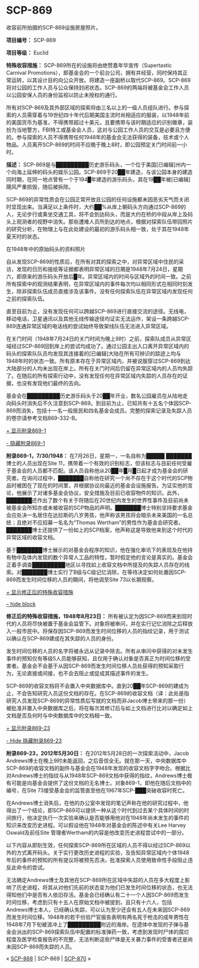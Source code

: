 # SCP-869
                        




收容前所拍摄的SCP-869设施房屋照片。



**项目编号：** SCP-869

**项目等级：** Euclid

**特殊收容措施：** SCP-869所在的设施将由绝赞嘉年华宣传（Supertastic Carnival Promotions），即基金会的一个前台公司，拥有并经营，同时保持其正常运转，以其设计目的向公众开放。将建造一座副桥以取代SCP-869。SCP-869将对公园的工作人员与公众保持封闭状态。SCP-869的两端将被基金会工作人员以公园安保人员的身份监视以防止未授权的通行。

所有对SCP-869及其外部区域的探索将由三名以上的一级人员组队进行。参与探索的人员需穿着与19世纪四十年代后期美国主流时尚相适应的服装，以1948年前的美国货币为基准，不得携带超过十美元，且要携带与该时期适应的识别徽章，装扮为当地警方，FBI特工或基金会人员，这对与公园工作人员的交互是必要且方便的。参与探索的人员不得携带任何1948年的基金会无法获得的装备，技术或个人物品。人员离开SCP-869的时间不应晚于晚上8时，即公园预定关门时间前一小时。

**描述：** SCP-869是与█████████历史游乐码头，一个位于美国[已编辑]州内一个向海上延伸的码头的娱乐公园。SCP-869于20██年建造，与该公园本身的建造同时期，在同一地点曾有一个于194█年建造的游乐码头，其在19██年被[已编辑]飓风严重损毁，随后被拆除。

SCP-869的异常性质会在公园正常开放且公园的任何设施都未因恶劣天气而关闭时显现出来。当满足以上条件时，大约██%从岸上朝码头方向通过SCP-869的人，无论步行或乘坐交通工具，将不会到达码头，而是大约在桥的中段从岸上及码头上观测者的视野中消失。那些遭难人员所到达的地点，根据对探索队伍带回照片的研究分析，在物理上与在此处建设的最初的游乐码头相一致，处于其在1948年夏天时的状态。



在1948年中的原始码头的资料照片



自从发现SCP-869的性质后，在所有对其的探索之中，对异常区域中住民的采访，发现的日历和报纸等证据都表明异常区域的日期是1948年7月24日，星期六，即原来的游乐码头开放后█年。异常区域内的时间与区域外的时间一致。之前所有探索中的观测结果表明，在异常区域内的事件每次均以相同形式在相同时刻发生，除非探索队伍成员直接涉及该事件。没有任何探索队伍在异常区域内发现任何之前的探索队伍。

直至目前为止，没有发现任何可以跨越SCP-869进行直接交流的途径。无线电，移动电话，卫星通讯以及其他无线传输途径均证实无法运作，架设一条跨越SCP-869连通异常区域的电话线的尝试始终导致架线队伍无法进入异常区域。

在关门时间（1948年7月24日的关门时间为晚上9时）之前，探索队成员从异常区域经过SCP-869回到岸上的尝试均成功了。通过公园主出入口离开异常区域内的码头的探索队队员均发现其连接着的[已编辑]大陆在所有可辨识的踪迹上均与1948年时的状态一致。所有原本存在于异常区域内，并被说服穿过SCP-869到达大陆部分的人均未出现在岸上。所有在关门时间后仍留在异常区域内的人员均失踪了。在随后的所有探索行动中，没有发现任何在异常区域内失踪的人员存在的证据，也没有发现他们最终的去向。

基金会在█████████历史游乐码头于20██年开业，数名公园雇员在从陆地走向码头时消失后不久注意到SCP-869。到目前为止，已知共有十五名个体因SCP-869而消失，包括十一名一般居民和四名基金会成员。完整的探索记录及失踪人员的卷宗请参考文档869-332-B。


<a shape='rect' class='collapsible-block-link' href='javascript:;'>+&#160;&#26174;&#31034;&#38468;&#24405;869-1</a>

<a shape='rect' class='collapsible-block-link' href='javascript:;'>-&#160;&#38544;&#34255;&#38468;&#24405;869-1</a>

**附录869-1，7/30/1948：** 在7月26日，星期一，一名自称为█████ ███████博士的人员出现在Site 11，携带着一个有效的识别标志，但该标志与目前任何受雇于基金会的人员都不匹配。该人员自称他从20██年█月█日起才成为基金会的研究者。在询问过程中，███████自称他在研究一个尚不存在于这个时代的SCP物品时被困在了现在的时间里，并根据协议向最近的基金会设施报告。为证实他的言论，他展示了对诸多基金会协议，安全措施及目前已收容物件的知识。此外，███████还作出了数个有关于将随后在20世纪内发生的世界性事件及目前尚未被基金会所知亦或未被收容的SCP物品的声明。███████博士特别坚持要求基金会应处决一名居住在达拉斯的八岁男孩，他声称该男孩将会暗杀未来美国的一名总统；且绝对不应招募一名名为“Thomas Wertham”的男性作为基金会研究者。███████博士还提供了一份如上的SCP档案，他声称这是导致他来到这个时代的异常区域的收容文档。

基于███████博士展示的对基金会程序的知识，他在强化审讯下的表现及在他持有物中及体内发现的数个异常人工品的特性，暂时假定他的言论是真实的。基金会正着手调查█████████地区以寻找如上收容文档中所提及的失踪人员存在的线索。对███████博士实行了B级与C级记忆消除，在等待决定如何处置因SCP-869而发生时间位移的人员的期间，将他调至Site 73以长期观察。





<a shape='rect' class='collapsible-block-link' href='javascript:;'>+&#160;&#26174;&#31034;&#20462;&#27491;&#21518;&#30340;&#29305;&#27530;&#25910;&#23481;&#25514;&#26045;</a>

<a shape='rect' class='collapsible-block-link' href='javascript:;'>&#8211;&#160;hide&#160;block</a>

**修正后的特殊收容措施，1948年8月23日：** 所有被认定为因SCP-869而来到现时代的人员将尽快被置于基金会监管下。对象将被审问，并在实行记忆消除之后释放入一般市民中。将保存因SCP-869而发生时间位移的人员的指纹记录，用于测试以确认在SCP-869建成在其失踪的人员的身份。

发生时间位移的人员的名字将被永远从记录中除去。所有从审问中获得的对未发生事件的预知仅有等级5人员能够获知，且仅用于确认对象是否真正为时间位移的受害者。基金会不会基于从因SCP-869而发生时间位移人员处获得的预知采取行为，无论直接或间接，也不会去阻止或促成其描述事件的发生。

SCP-869的收容文档将不会置入中央数据库中。直到20██年SCP-869的建成为止，不会告知研究人员这份文档的存在。在SCP-869的收容文档（译：此处是指研究人员发现SCP-869的异常性质后写就的文档而非Jacob博士带来的那一份）被批准并置入中央数据库之后，将在每次其修订后与如上文档进行比对以确定如上文档是否及何时与中央数据库中的文档相一致。





<a shape='rect' class='collapsible-block-link' href='javascript:;'>+&#160;&#26174;&#31034;&#38468;&#24405;869-23</a>

<a shape='rect' class='collapsible-block-link' href='javascript:;'>-&#160;Hide&#160;&#38544;&#34255;&#38468;&#24405;869-23</a>

**附录869-23，2012年5月30日：** 在2012年5月28日的一次探索活动中，Jacob Andrews博士在晚上9时未能返回，之后音信全无。就在那一天，中央数据库中SCP-869的收容文档的副件与基金会在1948年发现的收容文档字字吻合。根据比对Andrews博士的指纹与从1948年SCP-869文档中获得的指纹，Andrews博士极有可能是向基金会提供了这份文档的无名博士。对象869-1，即他在随后文档中的编号，在Site 73接受基金会的监管直至他在1967年SCP-███突破收容时死亡。

在Andrews博士消失后，在他的办公室中发现的笔记声称在他的研究过程中，他得出了一个结论，即SCP-869可以提供一种从这个时代到过去某个具体时间的时间旅行，他决定执行一次实验来确认是否能够用他对在1948年尚未发生的事件的知识来改变历史进程。可以假设他在1948年对基金会的陈述中有关Lee Harvey Oswald及前任Site 管理者Wertham的内容是他改变历史进程尝试中的一部分。

以下内容从即刻生效，任何探索SCP-869所在区域的人员不得以经过SCP-869以外的方式离开码头。关于实行更改历史进程的实验，及告知异常区域内个体1948年后的事件的预知的所有提议将被预先否决。批准探索人员使用致命性手段阻止违反此命令的尝试。

无法确定Andrews博士及其他在SCP-869所在区域中失踪的人员在多大程度上影响了历史进程，将其从对他们先前的状态变为他们已发生时间位移的状态，也无法得知他们中是否有人依旧存活。基金会已经确认有二十一个人因SCP-869而发生时间位移，考虑到只有十五人在原始文档中被提到，且只有十六人，包括Andrews博士本人，已经确认失踪，可以认为至少还会有五人在未来因SCP-869而发生时间位移。1948年的若干份验尸官报告表明有两名死于枪击的成年男性在1948年7月下旬被浪冲上了█████████附近的海岸。在遗体中发现的子弹与基金会派出的SCP-869探索队伍中配置的标准弹药一致，考虑到发现时尸体的腐烂程度及医学检查报告的不完整，无法判断这些尸体是无关暴力事件的受害者还是尚未因SCP-869而失踪的人员。






« [SCP-868](/scp-868) | SCP-869 | [SCP-870](/scp-870) »





                    